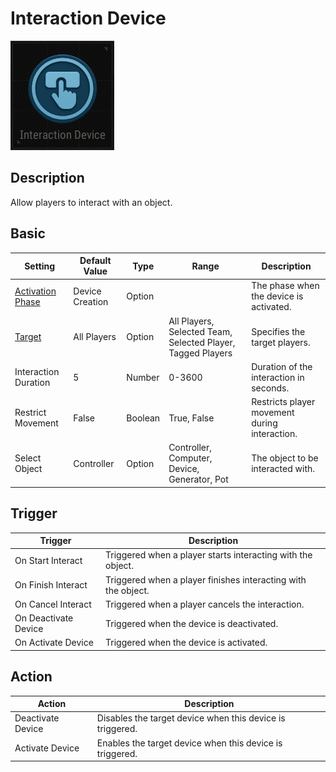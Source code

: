 # Interaction Device

![Interaction Icon](../images/DeviceIcons/Device_Interaction.png)

## Description

Allow players to interact with an object.

## Basic

| Setting                                      | Default Value     | Type | Range | Description                                      |
|----------------------------------------------|-------------------|------|-------|--------------------------------------------------|
| [Activation Phase](../General/Common_Device_Settings.md#activation-phase) | Device Creation    | Option | | The phase when the device is activated.           |
| [Target](../General/Common_Device_Settings.md#target)                     | All Players        | Option | All Players, Selected Team, Selected Player, Tagged Players | Specifies the target players.                     |
| Interaction Duration                         | 5                 | Number | 0-3600 | Duration of the interaction in seconds.           |
| Restrict Movement                            | False             | Boolean | True, False | Restricts player movement during interaction.     |
| Select Object                                | Controller        | Option | Controller, Computer, Device, Generator, Pot | The object to be interacted with.                 |

## Trigger

| Trigger                | Description                                                        |
|------------------------|--------------------------------------------------------------------|
| On Start Interact      | Triggered when a player starts interacting with the object.         |
| On Finish Interact     | Triggered when a player finishes interacting with the object.       |
| On Cancel Interact     | Triggered when a player cancels the interaction.                   |
| On Deactivate Device   | Triggered when the device is deactivated.                          |
| On Activate Device     | Triggered when the device is activated.                            |

## Action

| Action                | Description                                                        |
|-----------------------|--------------------------------------------------------------------|
| Deactivate Device     | Disables the target device when this device is triggered.           |
| Activate Device       | Enables the target device when this device is triggered.            |
